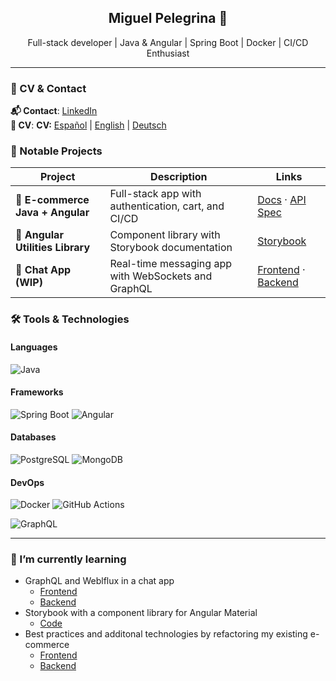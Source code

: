 <h2 align="center">Miguel Pelegrina 👋</h2>

<p align="center">
  Full-stack developer | Java & Angular | Spring Boot | Docker | CI/CD Enthusiast
</p>

---

### 📄 CV & Contact

**📬 Contact**: [LinkedIn](https://www.linkedin.com/in/miguel-pelegrina/)  
**📄 CV**: **CV:** [Español](link1.pdf) | [English](link2.pdf) | [Deutsch](link3.pdf)

### 🚀 Notable Projects

| Project | Description | Links |
|--------|-------------|-------|
| 🛒 **E-commerce Java + Angular** | Full-stack app with authentication, cart, and CI/CD | [Docs](https://miguelpelegrina.github.io/java_school_online_store_documentation/) · [API Spec](https://miguelpelegrina.github.io/java_school_online_store_api_specifications/) |
| 🧩 **Angular Utilities Library** | Component library with Storybook documentation | [Storybook](https://miguelpelegrina.github.io/angular-utilities/) |
| 💬 **Chat App (WIP)** | Real-time messaging app with WebSockets and GraphQL | [Frontend](https://github.com/MiguelPelegrina/learning_chat_app_frontend) · [Backend](https://github.com/MiguelPelegrina/learning_chat_app_backend) |

### 🛠️ Tools & Technologies

#### Languages
![Java](https://img.shields.io/badge/-Java-007396?logo=java&logoColor=white)


#### Frameworks
![Spring Boot](https://img.shields.io/badge/-Spring%20Boot-6DB33F?logo=springboot&logoColor=white)
![Angular](https://img.shields.io/badge/-Angular-DD0031?logo=angular&logoColor=white)

#### Databases
![PostgreSQL](https://img.shields.io/badge/-PostgreSQL-4169E1?logo=postgresql&logoColor=white)
![MongoDB](https://img.shields.io/badge/-MongoDB-47A248?logo=mongodb&logoColor=white)

#### DevOps
![Docker](https://img.shields.io/badge/-Docker-2496ED?logo=docker&logoColor=white)
![GitHub Actions](https://img.shields.io/badge/-GitHub%20Actions-2088FF?logo=githubactions&logoColor=white)


![GraphQL](https://img.shields.io/badge/-GraphQL-E10098?logo=graphql&logoColor=white)

---

<!-- TODO Implement 
- **Chat App**
- **Tools**
  - Used
  - Want to learn
- CVs
-->

### 🌱 I’m currently learning
  - GraphQL and Weblflux in a chat app
    - [Frontend](https://github.com/MiguelPelegrina/learning_chat_app_frontend)
    - [Backend](https://github.com/MiguelPelegrina/learning_chat_app_backend)
  - Storybook with a component library for Angular Material  
    - [Code](https://github.com/MiguelPelegrina/angular-utilities)
  - Best practices and additonal technologies by refactoring my existing e-commerce
    - [Frontend](https://github.com/MiguelPelegrina/java_school_online_store_frontend) 
    - [Backend](https://github.com/MiguelPelegrina/java_school_online_store_api)
